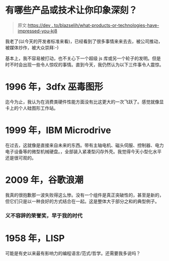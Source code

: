 # 有哪些产品或技术让你印象深刻？

> 原文:[https://dev . to/blazselih/what-products-or-technologies-have-impressed-you-kj8](https://dev.to/blazselih/what-products-or-technologies-have-impressed-you-kj8)

我老了(以今天的开发者标准来看)，已经看到了很多事情来来去去，被公司推动，被媒体炒作，被大众崇拜:-)

基本上，我不容易被打动，也不关心下一个超级 js 库或另一个轮子的发明。但是时不时会出现一些令人惊叹的事情。直到今天，我仍然认为以下三件事令人震惊。

# [](#1996-3dfx-voodoo-graphics)1996 年，3dfx 巫毒图形

迄今为止，我认为在消费类硬件性能方面没有比这更大的一次飞跃了。感觉就像显卡上的个人硅图形工作站。

# [](#1999-ibm-microdrive)1999 年，IBM Microdrive

在过去，这就像是直接来自未来的东西。带有主轴电机、磁头伺服、控制器、电力电子设备等的微型机械硬盘。，全部装入紧凑型闪存外壳。我觉得今天小型化水平还是很可观的。

# [](#2009-google-wave)2009 年，谷歌浪潮

我真的很抱歉那一波失败得这么惨。没有一个组件是真正突破性的，甚至是新的，但它们只是以一种良好的方式结合在一起。这是整体大于部分之和的典型例子。

### [](#obligatory-honorable-mention-way-before-my-time)义不容辞的荣誉奖，早于我的时代

# [](#1958-lisp)1958 年，LISP

可能是有史以来最有影响力的编程语言/范式/哲学。还需要我多说吗？